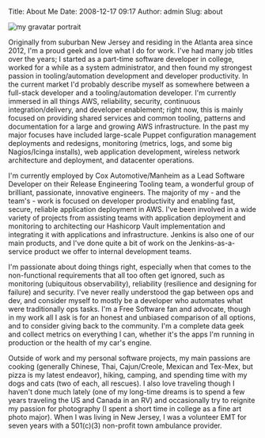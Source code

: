 Title: About Me
Date: 2008-12-17 09:17
Author: admin
Slug: about

![my gravatar portrait](https://www.gravatar.com/avatar/e74809005072f6d8dc133307e4a04e3b?s=300)

Originally from suburban New Jersey and residing in the Atlanta area since 2012, I'm a proud geek and love what I do for work. I've had many job titles over the years; I started as a part-time software developer in college, worked for a while as a system administrator, and then found my strongest passion in tooling/automation development and developer productivity. In the current market I'd probably describe myself as somewhere between a full-stack developer and a tooling/automation developer. I'm currently immersed in all things AWS, reliability, security, continuous integration/delivery, and developer enablement; right now, this is mainly focused on providing shared services and common tooling, patterns and documentation for a large and growing AWS infrastructure. In the past my major focuses have included large-scale Puppet configuration management deployments and redesigns, monitoring (metrics, logs, and some big Nagios/Icinga installs), web application development, wireless network architecture and deployment, and datacenter operations.

I'm currently employed by Cox Automotive/Manheim as a Lead Software Developer on their Release Engineering Tooling team, a wonderful group of brilliant, passionate, innovative engineers. The majority of my - and the team's - work is focused on developer productivity and enabling fast, secure, reliable application deployment in AWS. I've been involved in a wide variety of projects from assisting teams with application deployment and monitoring to architecting our Hashicorp Vault implementation and integrating it with applications and infrastructure. Jenkins is also one of our main products, and I've done quite a bit of work on the Jenkins-as-a-service product we offer to internal development teams.

I'm passionate about doing things right, especially when that comes to the non-functional requirements that all too often get ignored, such as monitoring (ubiquitous observability), reliability (resilience and designing for failure) and security. I've never really understood the gap between ops and dev, and consider myself to mostly be a developer who automates what were traditionally ops tasks. I'm a Free Software fan and advocate, though in my work all I ask is for an honest and unbiased comparison of all options, and to consider giving back to the community. I'm a complete data geek and collect metrics on everything I can, whether it's the apps I'm running in production or the health of my car's engine.

Outside of work and my personal software projects, my main passions are cooking (generally Chinese, Thai, Cajun/Creole, Mexican and Tex-Mex, but pizza is my latest endeavor), hiking, camping, and spending time with my dogs and cats (two of each, all rescues). I also love traveling though I haven't done much lately (one of my long-time dreams is to spend a few years traveling the US and Canada in an RV) and occasionally try to reignite my passion for photography (I spent a short time in college as a fine art photo major). When I was living in New Jersey, I was a volunteer EMT for seven years with a 501(c)(3) non-profit town ambulance provider.
